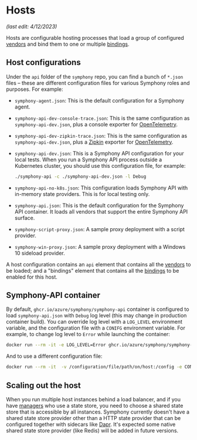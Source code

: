 # Hosts

_(last edit: 4/12/2023)_

Hosts are configurable hosting processes that load a group of configured [vendors](../vendors/overview.md) and bind them to one or multiple [bindings](../bindings/overview.md).

## Host configurations

Under the `api` folder of the `symphony` repo, you can find a bunch of `*.json` files – these are different configuration files for various Symphony roles and purposes. For example:

* `symphony-agent.json`: This is the default configuration for a Symphony agent.
* `symphony-api-dev-console-trace.json`: This is the same configuration as `symphony-api-dev.json`, plus a console exporter for [OpenTelemetry](https://opentelemetry.io/).
* `symphony-api-dev-zipkin-trace.json`: This is the same configuration as `symphony-api-dev.json`, plus a [Zipkin](https://zipkin.io/) exporter for [OpenTelemetry](https://opentelemetry.io/).
* `symphony-api-dev.json`: This is a Symphony API configuration for your local tests. When you run a Symphony API process outside a Kubernetes cluster, you should use this configuration file, for example:

  ```bash
  ./symphony-api -c ./symphony-api-dev.json -l Debug
  ```

* `symphony-api-no-k8s.json`: This configuration loads Symphony API with in-memory state providers. This is for local testing only.
* `symphony-api.json`: This is the default configuration for the Symphony API container. It loads all vendors that support the entire Symphony API surface.
* `symphony-script-proxy.json`: A sample proxy deployment with a script provider.
* `symphony-win-proxy.json`: A sample proxy deployment with a Windows 10 sideload provider.

A host configuration contains an `api` element that contains all the [vendors](../vendors/overview.md) to be loaded; and a "bindings" element that contains all the [bindings](../bindings/overview.md) to be enabled for this host.

## Symphony-API container

By default, `ghcr.io/azure/symphony/symphony-api` container is configured to load `symphony-api.json` with `Debug` log level (this may change in production container build). You can override log level with a `LOG_LEVEL` environment variable, and the configuration file with a `CONIFG` environment variable. For example, to change log level to `Error` while launching the container:

```bash
docker run --rm -it -e LOG_LEVEL=Error ghcr.io/azure/symphony/symphony-api:latest
```

And to use a different configuration file:

```bash
docker run --rm -it  -v /configuration/file/path/on/host:/config -e CONFIG=/config/symphony-api-dev.json ghcr.io/azure/symphony/symphony-api:latest
```

## Scaling out the host

When you run multiple host instances behind a load balancer, and if you have [managers](../managers/overview.md) who use a state store, you need to choose a shared state store that is accessible by all instances. Symphony currently doesn't have a shared state store provider other than a HTTP state provider that can be configured together with sidecars like [Dapr](https://dapr.io/). It's expected some native shared state store provider (like Redis) will be added in future versions.
